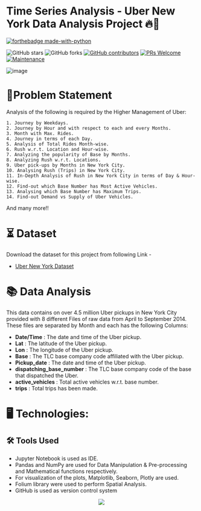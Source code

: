 # Time Series Analysis - Uber New York Data Analysis Project 🔥🍁

<p align="center">

  [![forthebadge made-with-python](http://ForTheBadge.com/images/badges/made-with-python.svg)](https://www.python.org/)
  
  ![GitHub stars](https://img.shields.io/github/stars/Lokesh-Attarde/Uber-New-York-Data-Analysis)
  ![GitHub forks](https://img.shields.io/github/forks/Lokesh-Attarde/Uber-New-York-Data-Analysis)
  [![GitHub contributors](https://img.shields.io/github/contributors/Lokesh-Attarde/Uber-New-York-Data-Analysis.svg)](https://GitHub.com/Lokesh-Attarde/Uber-New-York-Data-Analysis/graphs/contributors/)
  [![PRs Welcome](https://img.shields.io/badge/PRs-welcome-brightgreen.svg?style=flat-square)](http://makeapullrequest.com)
  [![Maintenance](https://img.shields.io/badge/Maintained%3F-yes-green.svg)](https://GitHub.com/Naereen/StrapDown.js/graphs/commit-activity)
</p>  

![image](https://user-images.githubusercontent.com/84115928/140678953-1a9529d1-338f-4cd4-8084-7dca4075c02b.png)

# 📝Problem Statement
Analysis of the following is required by the Higher Management of Uber:

    1. Journey by Weekdays.
    2. Journey by Hour and with respect to each and every Months.
    3. Month with Max. Rides.
    4. Journey in terms of each Day.
    5. Analysis of Total Rides Month-wise.
    6. Rush w.r.t. Location and Hour-wise.
    7. Analyzing the popularity of Base by Months.
    8. Analyzing Rush w.r.t. Locations.
    9. Uber pick-ups by Months in New York City.
    10. Analysing Rush (Trips) in New York City.
    11. In-Depth Analysis of Rush in New York City in terms of Day & Hour-wise.
    12. Find-out which Base Number has Most Active Vehicles.
    13. Analysing which Base Number has Maximum Trips.
    14. Find-out Demand vs Supply of Uber Vehicles.

And many more!!

# ⏳ Dataset
Download the dataset for this project from following Link -
* [Uber New York Dataset](https://drive.google.com/drive/folders/180P1rEehdJ7aMTFLLoJ8XMoPgXY1OJ9j?usp=sharing)

# 📚 Data Analysis
This data contains on over 4.5 million Uber pickups in New York City provided with 8 different Files of raw data from April to September 2014. These files are separated by Month and each has the following Columns:

* **Date/Time** : The date and time of the Uber pickup.
* **Lat** : The latitude of the Uber pickup.
* **Lon** : The longitude of the Uber pickup.
* **Base** : The TLC base company code affiliated with the Uber pickup.
* **Pickup_date** : The date and time of the Uber pickup.
* **dispatching_base_number** : The TLC base company code of the base that dispatched the Uber.
* **active_vehicles** : Total active vehicles w.r.t. base number.
* **trips** : Total trips has been made.

# 🖥️ Technologies:
## 🛠️ Tools Used
* Jupyter Notebook is used as IDE.
* Pandas and NumPy are used for Data Manipulation & Pre-processing and Mathematical functions respectively.
* For visualization of the plots, Matplotlib, Seaborn, Plotly are used.
* Folium library were used to perform Spatial Analysis.
* GitHub is used as version control system

<p align="center">
  <img src="https://user-images.githubusercontent.com/84115928/140704607-501d334d-42a7-4271-9626-f4c95372eba4.png">
</p>
